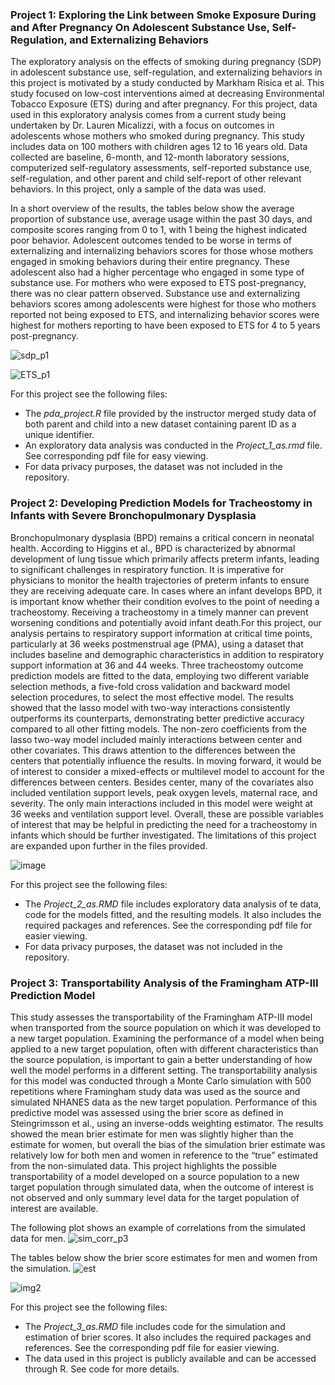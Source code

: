 ### Project 1: Exploring the Link between Smoke Exposure During and After Pregnancy On Adolescent Substance Use, Self-Regulation, and Externalizing Behaviors

The exploratory analysis on the effects of smoking during pregnancy (SDP) in adolescent substance use, self-regulation, and externalizing behaviors in this project is motivated by a study conducted by Markham Risica et al. This study focused on low-cost interventions aimed at decreasing Environmental Tobacco Exposure (ETS) during and after pregnancy. For this project, data used in this exploratory analysis comes from a current study being undertaken by Dr. Lauren Micalizzi, with a focus on outcomes in adolescents whose mothers who smoked during pregnancy. This study includes data on 100 mothers with children ages 12 to 16 years old. Data collected are baseline, 6-month, and 12-month laboratory sessions, computerized self-regulatory assessments, self-reported substance use, self-regulation, and other parent and child self-report of other relevant behaviors. In this project, only a sample of the data was used.

In a short overview of the results, the tables below show the average proportion of substance use, average usage within the past 30 days, and composite scores ranging from 0 to 1, with 1 being the highest indicated poor behavior. Adolescent outcomes tended to be worse in terms of externalizing and internalizing behaviors scores for those whose mothers engaged in smoking behaviors during their entire pregnancy. These adolescent also had a higher percentage who engaged in some type of substance use. For mothers who were exposed to ETS post-pregnancy, there was no clear pattern observed. Substance use and externalizing behaviors scores among adolescents were highest for those who mothers reported not being exposed to ETS, and internalizing behavior scores were highest for mothers reporting to have been exposed to ETS for 4 to 5 years post-pregnancy. 

![sdp_p1](https://github.com/aserra10/PHP2550-Projects/assets/119968598/f268fd7c-b77c-4ced-8573-54f48a270ea6)

![ETS_p1](https://github.com/aserra10/PHP2550-Projects/assets/119968598/fb63797f-349c-42f0-8d45-e5a0642aecff)


For this project see the following files: 
- The *pda_project.R* file provided by the instructor merged study data of both parent and child into a new dataset containing parent ID as a unique identifier.
- An exploratory data analysis was conducted in the *Project_1_as.rmd* file. See corresponding pdf file for easy viewing.
- For data privacy purposes, the dataset was not included in the repository.
  
### Project 2: Developing Prediction Models for Tracheostomy in Infants with Severe Bronchopulmonary Dysplasia
Bronchopulmonary dysplasia (BPD) remains a critical concern in neonatal health. According to Higgins et al., BPD is characterized by abnormal development of lung tissue which primarily affects preterm infants, leading to significant challenges in respiratory function. It is imperative for physicians to monitor the health trajectories of preterm infants to ensure they are receiving adequate care. In cases where an infant develops BPD, it is important know whether their condition evolves to the point of needing a tracheostomy. Receiving a tracheostomy in a timely manner can prevent worsening conditions and potentially avoid infant death.For this project, our analysis pertains to respiratory support information at critical time points, particularly at 36 weeks postmenstrual age (PMA), using a dataset that includes baseline and demographic characteristics in addition to respiratory support information at 36 and 44 weeks. Three tracheostomy outcome prediction models are fitted to the data, employing two different variable selection methods, a five-fold cross validation and backward model selection procedures, to select the most effective model. The results showed that the lasso model with two-way interactions consistently outperforms its counterparts, demonstrating better predictive accuracy compared to all other fitting models. The non-zero coefficients from the lasso two-way model included mainly interactions between center and other covariates. This draws attention to the differences between the centers that potentially influence the results. In moving forward, it would be of interest to consider a mixed-effects or multilevel model to account for the differences between centers. Besides center, many of the covariates also included ventilation support levels, peak oxygen levels, maternal race, and severity. The only main interactions included in this model were weight at 36 weeks and ventilation support level. Overall, these are possible variables of interest that may be helpful in predicting the need for a tracheostomy in infants which should be further investigated. The limitations of this project are expanded upon further in the files provided.

![image](https://github.com/aserra10/PHP2550-Projects/assets/119968598/5b5a0de9-92bf-4c7a-a31f-7b3361a933c5)


For this project see the following files: 
- The *Project_2_as.RMD* file includes exploratory data analysis of te data, code for the models fitted, and the resulting models. It also includes the required packages and references. See the corresponding pdf file for easier viewing.
- For data privacy purposes, the dataset was not included in the repository.
  
### Project 3: Transportability Analysis of the Framingham ATP-III Prediction Model
This study assesses the transportability of the Framingham ATP-III model when transported from the source population on which it was developed to a new target population. Examining the performance of a model when being applied to a new target population, often with different characteristics than the source population, is important to gain a better understanding of how well the model performs
in a different setting. The transportability analysis for this model was conducted through a Monte Carlo simulation with 500 repetitions where Framingham study data was used as the source and simulated NHANES data as the new target population. Performance of this predictive model was assessed using the brier score as defined in Steingrimsson et al., using an inverse-odds weighting estimator. The results showed the mean brier estimate for men was slightly higher than the estimate for women, but overall the bias of the simulation brier estimate was relatively low for both men and women in reference to the “true” estimated from the non-simulated data. This project highlights the possible transportability of a model developed on a source population to a new target population through simulated data, when the
outcome of interest is not observed and only summary level data for the target population of interest are available.


The following plot shows an example of correlations from the simulated data for men. 
![sim_corr_p3](https://github.com/aserra10/PHP2550-Projects/assets/119968598/26ecffff-11f5-48d2-acb2-182e76f438e3)

The tables below show the brier score estimates for men and women from the simulation.
![est](https://github.com/aserra10/PHP2550-Projects/assets/119968598/3921a729-d579-439d-a2d7-b5dfdf24f660)

![img2](https://github.com/aserra10/PHP2550-Projects/assets/119968598/2b0b95b2-5817-4bf5-835b-f62df00cf256)


For this project see the following files: 
- The *Project_3_as.RMD* file includes code for the simulation and estimation of brier scores. It also includes the required packages and references. See the corresponding pdf file for easier viewing.
- The data used in this project is publicly available and can be accessed through R. See code for more details.


